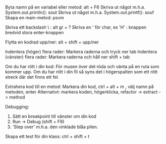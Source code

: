 Byta namn på en variabel eller metod: alt + F6
Skriva ut något m.h.a. System.out.println(): sout
Skriva ut något m.h.a. System.out.printf(): souf
Skapa en main-metod: psvm

Skriva ett backslash \ : alt gr + ?
Skriva en ' för char, ex 'H' : knappen bredvid stora enter-knappen

Flytta en kodrad upp/ner: alt + shift + upp/ner

Indentera (höger) flera rader: Markera raderna och tryck ner tab
Indentera (vänster) flera rader: Markera raderna och håll ner shift + tab

Om du har rött i din kod:
För musen över det röda och vänta på en ruta som
kommer upp.
Om du har rött i din fil så syns det i högerspalten
som ett rött streck där det finns ett fel.

Extrahera kod till en metod:
Markera din kod, ctrl + alt + m , välj namn på metoden, enter
Alternativt: markera koden, högerklicka, refactor -> extract -> method



Debugging:
1) Sätt en breakpoint till vänster om din kod
2) Run -> Debug (shift + F9)
3) 'Step over' m.h.a. den vinklade blåa pilen.

Skapa ett test för din klass:
ctrl + shift + t
